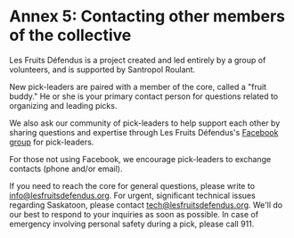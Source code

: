 # Annex 5: Contacting other members of the collective

Les Fruits Défendus is a project created and led entirely by a group of volunteers, and is supported by Santropol Roulant.

New pick-leaders are paired with a member of the core, called a "fruit buddy." He or she is your primary contact person for questions related to organizing and leading picks.

We also ask our community of pick-leaders to help support each other by sharing questions and expertise through Les Fruits Défendus's [Facebook group](https://www.facebook.com/groups/1915569122052107/) for pick-leaders.

For those not using Facebook, we encourage pick-leaders to exchange contacts (phone and/or email).

If you need to reach the core for general questions, please write to [info@lesfruitsdefendus.org](mailto:info@lesfruitsdefendus.org). For urgent, significant technical issues regarding Saskatoon, please contact [tech@lesfruitsdefendus.org](mailto:tech@lesfruitsdefendus.org). We'll do our best to respond to your inquiries as soon as possible. In case of emergency involving personal safety during a pick, please call 911.
